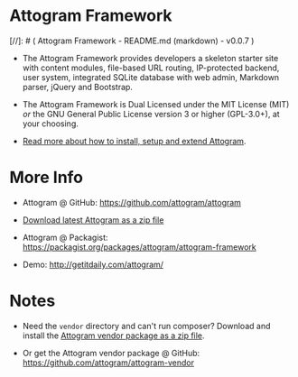 Attogram Framework
==================
[//]: # ( Attogram Framework - README.md (markdown) - v0.0.7 )

* The Attogram Framework provides developers a skeleton starter site with
content modules, file-based URL routing, IP-protected backend, user system,
integrated SQLite database with web admin, Markdown parser, jQuery and Bootstrap.

* The Attogram Framework is Dual Licensed under the MIT License (MIT)
_or_ the GNU General Public License version 3 or higher (GPL-3.0+), at your choosing.

* [Read more about how to install, setup and extend Attogram](modules/attogram/actions/about.md).

More Info
=========

* Attogram @ GitHub: https://github.com/attogram/attogram
* [Download latest Attogram as a zip file](https://github.com/attogram/attogram/archive/master.zip)

* Attogram @ Packagist: https://packagist.org/packages/attogram/attogram-framework

* Demo: http://getitdaily.com/attogram/

Notes
=====
* Need the `vendor` directory and can't run composer?  Download and install the [Attogram vendor package as a zip file](https://github.com/attogram/attogram-vendor/archive/master.zip).

* Or get the Attogram vendor package @ GitHub: https://github.com/attogram/attogram-vendor
